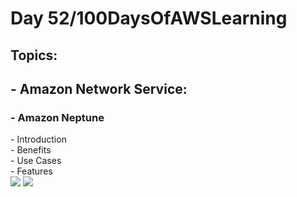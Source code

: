 <h1> Day 52/100DaysOfAWSLearning </h1>
<h2> Topics: </h2>

 <h2>  - Amazon Network Service: </h2>

<h3> - Amazon Neptune </h3>
         -  Introduction <br>
         -  Benefits <br>
         -  Use Cases <br>
         -  Features <br>

<img src = "https://github.com/thetechgirlgita/100-days-of-aws-learning/blob/master/Images/Day52/52_1.jpg?raw=true">
<img src = "https://github.com/thetechgirlgita/100-days-of-aws-learning/blob/master/Images/Day52/52_2.jpg?raw=true">
